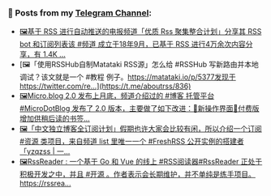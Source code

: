 ### 📰 Posts from my [Telegram Channel](https://t.me/s/aboutrss):
<!-- BLOG-POST-LIST:START -->
- [🖼基于 RSS 进行自动推送的电报频道「优质 Rss 聚集整合计划」分享其 RSS bot 和订阅列表该 #频道 成立于18年9月，已基于 RSS 进行4万余次内容分享，有 1.4K ...](https://t.me/aboutrss/837)
- [🖼「使用RSSHub自制Matataki RSS源」怎么给 #RSSHub 写新路由并本地调试？该文就是一个 #教程 例子。https://matataki.io/p/5377发现于https://twitter.com/re...](https://t.me/aboutrss/836)
- [🖼Micro.blog 2.0 发布上月底，频道介绍过的 #博客 托管平台 #MicroDotBlog 发布了 2.0 版本，主要做了如下改进：🔸新操作界面🔸付费版增加供稍后读的书签...](https://t.me/aboutrss/835)
- [🖼「中文独立博客全订阅计划」假期也许大家会比较有闲，所以介绍一个订阅 #资源 类项目，来自频道 list 里唯一一个 #FreshRSS 公开实例的搭建者 「yzqzss | 一...](https://t.me/aboutrss/834)
- [🖼RssReader : 一个基于 Go 和 Vue 的线上 #RSS阅读器#RssReader 正处于积极开发之中，并且 #开源 。作者表示会长期维护，并不单纯是练手项目。https://rssrea...](https://t.me/aboutrss/833)
<!-- BLOG-POST-LIST:END -->

<!--
**AboutRSS/AboutRSS** is a ✨ _special_ ✨ repository because its `README.md` (this file) appears on your GitHub profile.

Here are some ideas to get you started:

- 🔭 I’m currently working on ...
- 🌱 I’m currently learning ...
- 👯 I’m looking to collaborate on ...
- 🤔 I’m looking for help with ...
- 💬 Ask me about ...
- 📫 How to reach me: ...
- 😄 Pronouns: ...
- ⚡ Fun fact: ...
-->
